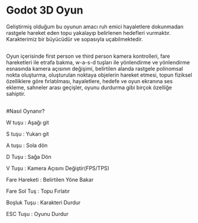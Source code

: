 # Godot 3D Oyun

Geliştirmiş olduğum bu oyunun amacı ruh emici hayaletlere dokunmadan rastgele hareket eden topu yakalayıp belirlenen hedefleri vurmaktır. Karakterimiz bir büyücüdür ve sopasıyla uçabilmektedir. <br>
##
Oyun içerisinde first person ve third person kamera kontrolleri, fare hareketleri ile etrafa bakma, w-a-s-d tuşları ile yönlendirme ve yönlendirme esnasında kamera açısının değişimi, belirtilen alanda rastgele polinomsal nokta oluşturma, oluşturulan noktaya objelerin hareket etmesi, topun fiziksel özelliklere göre fırlatılması, hayaletlere, hedefe ve oyun ekranına ses ekleme, sahneler arası geçişler, oyunu durdurma gibi birçok özelliğe sahiptir.
##
#Nasıl Oynanır?

W tuşu : Aşağı git<br>

S tuşu : Yukarı git<br>

A tuşu : Sola dön<br>

D Tuşu : Sağa Dön<br>

V Tuşu : Kamera Açısını Değiştir(FPS/TPS)<br>

Fare Hareketi : Belirtilen Yöne Bakar <br>

Fare Sol Tuş : Topu Fırlatır

Boşluk Tuşu : Karakteri Durdur<br>

ESC Tuşu : Oyunu Durdur<br>



 
